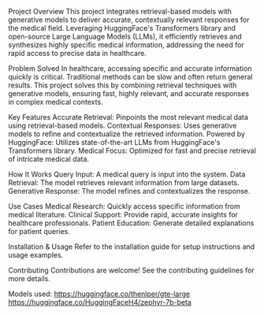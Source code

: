 
Project Overview
This project integrates retrieval-based models with generative models to deliver accurate, contextually relevant responses for the medical field. Leveraging HuggingFace's Transformers library and open-source Large Language Models (LLMs), it efficiently retrieves and synthesizes highly specific medical information, addressing the need for rapid access to precise data in healthcare.

Problem Solved
In healthcare, accessing specific and accurate information quickly is critical. Traditional methods can be slow and often return general results. This project solves this by combining retrieval techniques with generative models, ensuring fast, highly relevant, and accurate responses in complex medical contexts.

Key Features
Accurate Retrieval: Pinpoints the most relevant medical data using retrieval-based models.
Contextual Responses: Uses generative models to refine and contextualize the retrieved information.
Powered by HuggingFace: Utilizes state-of-the-art LLMs from HuggingFace's Transformers library.
Medical Focus: Optimized for fast and precise retrieval of intricate medical data.

How It Works
Query Input: A medical query is input into the system.
Data Retrieval: The model retrieves relevant information from large datasets.
Generative Response: The model refines and contextualizes the response.

Use Cases
Medical Research: Quickly access specific information from medical literature.
Clinical Support: Provide rapid, accurate insights for healthcare professionals.
Patient Education: Generate detailed explanations for patient queries.

Installation & Usage
Refer to the installation guide for setup instructions and usage examples.

Contributing
Contributions are welcome! See the contributing guidelines for more details.

Models used: 
https://huggingface.co/thenlper/gte-large
https://huggingface.co/HuggingFaceH4/zephyr-7b-beta
